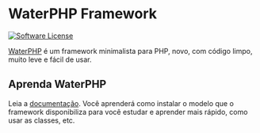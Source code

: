# WaterPHP Framework

[![Software License](https://img.shields.io/badge/license-MIT-brightgreen.svg?style=flat-square)](LICENSE.txt)

[WaterPHP](http://www.waterphp.org) é um framework minimalista para PHP, novo, com código limpo, muito leve e fácil de usar.

## Aprenda WaterPHP

Leia a [documentação](http://waterphp.org/waterdoc). Você aprenderá como instalar o modelo que o framework disponibiliza para você estudar e aprender mais rápido, como usar as classes, etc.